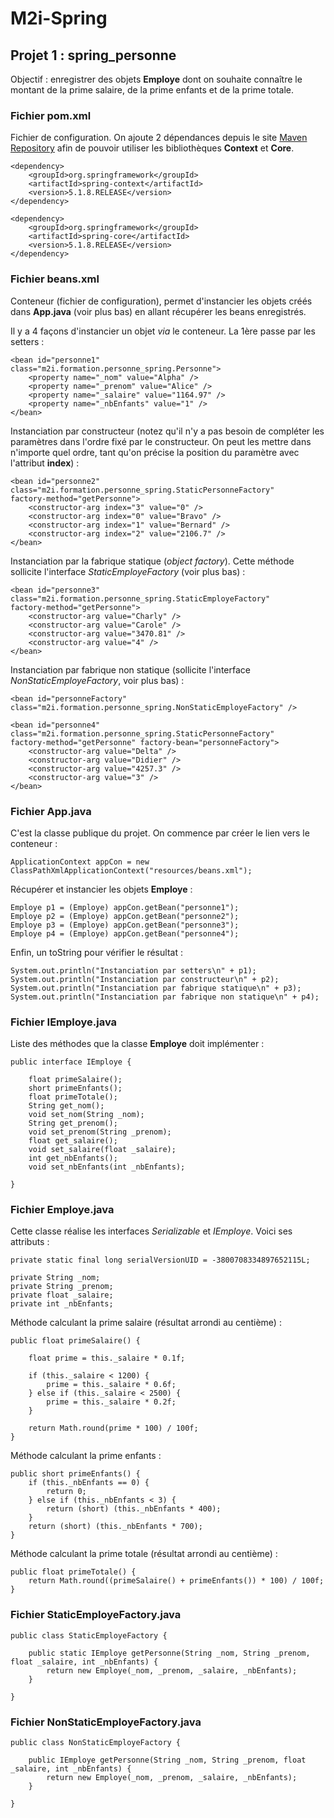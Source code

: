 # M2i-Spring

## Projet 1 : spring_personne

Objectif : enregistrer des objets **Employe** dont on souhaite connaître le montant de la prime salaire, de la prime enfants et de la prime totale.

### Fichier pom.xml

Fichier de configuration. On ajoute 2 dépendances depuis le site <a href="https://mvnrepository.com/artifact/org.springframework">Maven Repository</a> afin de pouvoir utiliser les bibliothèques **Context** et **Core**.

    <dependency>
        <groupId>org.springframework</groupId>
        <artifactId>spring-context</artifactId>
        <version>5.1.8.RELEASE</version>
    </dependency>
    
    <dependency>
        <groupId>org.springframework</groupId>
        <artifactId>spring-core</artifactId>
        <version>5.1.8.RELEASE</version>
    </dependency>
    
### Fichier beans.xml

Conteneur (fichier de configuration), permet d'instancier les objets créés dans **App.java** (voir plus bas) en allant récupérer les beans enregistrés.

Il y a 4 façons d'instancier un objet *via* le conteneur. La 1ère passe par les setters :

    <bean id="personne1"
    class="m2i.formation.personne_spring.Personne">
        <property name="_nom" value="Alpha" />
        <property name="_prenom" value="Alice" />
        <property name="_salaire" value="1164.97" />
        <property name="_nbEnfants" value="1" />
    </bean>

Instanciation par constructeur (notez qu'il n'y a pas besoin de compléter les paramètres dans l'ordre fixé par le constructeur. On peut les mettre dans n'importe quel ordre, tant qu'on précise la position du paramètre avec l'attribut **index**) :

    <bean id="personne2"
    class="m2i.formation.personne_spring.StaticPersonneFactory"
    factory-method="getPersonne">
        <constructor-arg index="3" value="0" />
        <constructor-arg index="0" value="Bravo" />
        <constructor-arg index="1" value="Bernard" />
        <constructor-arg index="2" value="2106.7" />
    </bean>

Instanciation par la fabrique statique (*object factory*). Cette méthode sollicite l'interface *StaticEmployeFactory* (voir plus bas) :

    <bean id="personne3"
    class="m2i.formation.personne_spring.StaticEmployeFactory"
    factory-method="getPersonne">
        <constructor-arg value="Charly" />
        <constructor-arg value="Carole" />
        <constructor-arg value="3470.81" />
        <constructor-arg value="4" />
    </bean>

Instanciation par fabrique non statique (sollicite l'interface *NonStaticEmployeFactory*, voir plus bas) :

    <bean id="personneFactory"
    class="m2i.formation.personne_spring.NonStaticEmployeFactory" />

    <bean id="personne4"
    class="m2i.formation.personne_spring.StaticPersonneFactory"
    factory-method="getPersonne" factory-bean="personneFactory">
        <constructor-arg value="Delta" />
        <constructor-arg value="Didier" />
        <constructor-arg value="4257.3" />
        <constructor-arg value="3" />
    </bean>


### Fichier App.java

C'est la classe publique du projet. On commence par créer le lien vers le conteneur :

    ApplicationContext appCon = new ClassPathXmlApplicationContext("resources/beans.xml");

Récupérer et instancier les objets **Employe** :

    Employe p1 = (Employe) appCon.getBean("personne1");
    Employe p2 = (Employe) appCon.getBean("personne2");
    Employe p3 = (Employe) appCon.getBean("personne3");
    Employe p4 = (Employe) appCon.getBean("personne4");

Enfin, un toString pour vérifier le résultat :

    System.out.println("Instanciation par setters\n" + p1);
    System.out.println("Instanciation par constructeur\n" + p2);
    System.out.println("Instanciation par fabrique statique\n" + p3);
    System.out.println("Instanciation par fabrique non statique\n" + p4);

### Fichier IEmploye.java

Liste des méthodes que la classe **Employe** doit implémenter :

    public interface IEmploye {

        float primeSalaire();
        short primeEnfants();
        float primeTotale();
        String get_nom();
        void set_nom(String _nom);
        String get_prenom();
        void set_prenom(String _prenom);
        float get_salaire();
        void set_salaire(float _salaire);
        int get_nbEnfants();
        void set_nbEnfants(int _nbEnfants);

    }

### Fichier Employe.java

Cette classe réalise les interfaces *Serializable* et *IEmploye*. Voici ses attributs :

    private static final long serialVersionUID = -3800708334897652115L;

    private String _nom;
    private String _prenom;
    private float _salaire;
    private int _nbEnfants;

Méthode calculant la prime salaire (résultat arrondi au centième) :

    public float primeSalaire() {

        float prime = this._salaire * 0.1f;

        if (this._salaire < 1200) {
            prime = this._salaire * 0.6f;
        } else if (this._salaire < 2500) {
            prime = this._salaire * 0.2f;
        }

        return Math.round(prime * 100) / 100f;
    }
  
Méthode calculant la prime enfants :

    public short primeEnfants() {
        if (this._nbEnfants == 0) {
            return 0;
        } else if (this._nbEnfants < 3) {
            return (short) (this._nbEnfants * 400);
        }
        return (short) (this._nbEnfants * 700);
    }

Méthode calculant la prime totale (résultat arrondi au centième) :

    public float primeTotale() {
        return Math.round((primeSalaire() + primeEnfants()) * 100) / 100f;
    }

### Fichier StaticEmployeFactory.java

    public class StaticEmployeFactory {

        public static IEmploye getPersonne(String _nom, String _prenom, float _salaire, int _nbEnfants) {
            return new Employe(_nom, _prenom, _salaire, _nbEnfants);
        }

    }

### Fichier NonStaticEmployeFactory.java

    public class NonStaticEmployeFactory {

        public IEmploye getPersonne(String _nom, String _prenom, float _salaire, int _nbEnfants) {
            return new Employe(_nom, _prenom, _salaire, _nbEnfants);
        }

    }
